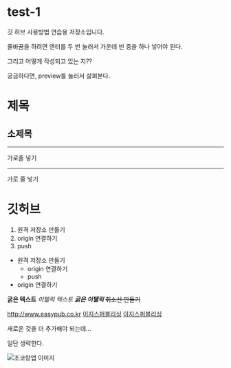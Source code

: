 # test-1
깃 허브 사용방법 연습용 저장소입니다.

줄바꿈을 하려면 엔터를 두 번 눌러서 가운데 빈 중을 하나 넣어야 된다.

그리고 어떻게 작성되고 있는 지??

궁금하다면, preview를 눌러서 살펴본다.

# 제목

## 소제목

---
가로줄 넣기

***
가로 줄 넣기

# 깃허브

1. 원격 저장소 만들기
2. origin 연결하기
3. push

- 원격 저장소 만들기
  - origin 연결하기
  - push
- origin 연결하기

**굵은 텍스트**
*이텔릭 텍스트*
***굵은 이탤릭***
  ~~취소선 만들기~~

<http://www.easypub.co.kr>
[이지스퍼블리싱](http://www.easypub.co.kr)
[이지스퍼블리싱](http://www.easypub.co.kr, "클릭하면 이지스퍼블리싱 홈페이지로 이동합니다.")

새로운 것을 더 추가해야 되는데...

일단 생략한다.

![초코랑앱 이미지](./chocolang.jpg)






